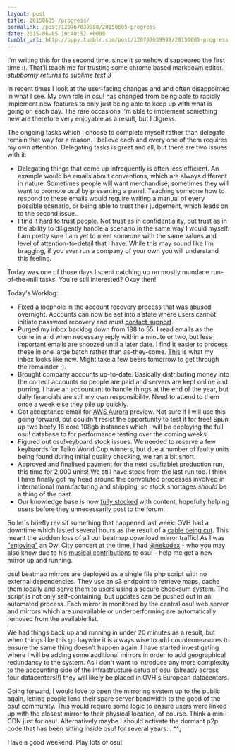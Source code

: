 ```yaml
---
layout: post
title: 20150605 /progress/
permalink: /post/120767039988/20150605-progress
date: 2015-06-05 10:40:52 +0000
tumblr_url: http://pppy.tumblr.com/post/120767039988/20150605-progress
---
```

I'm writing this for the second time, since it somehow disappeared the first time :(. That'll teach me for trusting some chrome based markdown editor. *stubbornly returns to sublime text 3*

In recent times I look at the user-facing changes and and often disappointed in what I see. My own role in osu! has changed from being able to rapidly implement new features to only just being able to keep up with what is going on each day. The rare occasions I'm able to implement something new are therefore very enjoyable as a result, but I digress.

The ongoing tasks which I choose to complete myself rather than delegate remain that way for a reason. I believe each and every one of them requires my own attention. Delegating tasks is great and all, but there are two issues with it:

- Delegating things that come up infrequently is often less efficient. An example would be emails about conventions, which are always different in nature. Sometimes people will want merchandise, sometimes they will want to promote osu! by presenting a panel. Teaching someone how to respond to these emails would require writing a manual of every possible scenario, or being able to trust their judgement, which leads on to the second issue..
- I find it hard to trust people. Not trust as in confidentiality, but trust as in the ability to diligently handle a scenario in the same way I would myself. I am pretty sure I am yet to meet someone with the same values and level of attention-to-detail that I have. While this may sound like I'm bragging, if you ever run a company of your own you will understand this feeling.

Today was one of those days I spent catching up on mostly mundane run-of-the-mill tasks. You're still interested? Okay then!

Today's Worklog:

- Fixed a loophole in the account recovery process that was abused overnight. Accounts can now be set into a state where users cannot initiate password recovery and must [contact support](http://puu.sh/id6rl/a0d6ead616.png).
- Purged my inbox backlog down from 188 to 55. I read emails as the come in and when necessary reply within a minute or two, but less important emails are snoozed until a later date. I find it easier to process these in one large batch rather than as-they-come. [This](http://puu.sh/idaGj/d05594598c.png) is what my inbox looks like now. Might take a few beers tomorrow to get through the remainder ;).
- Brought company accounts up-to-date. Basically distributing money into the correct accounts so people are paid and servers are kept online and purring. I have an accountant to handle things at the end of the year, but daily financials are still my own responsibility. Need to attend to them once a week else they pile up quickly.
- Got acceptance email for [AWS Aurora](http://aws.amazon.com/rds/aurora/) preview. Not sure if I will use this going forward, but couldn't resist the opportunity to test it for free! Spun up two beefy 16 core 108gb instances which I will be deploying the full osu! database to for performance testing over the coming weeks.
- Figured out osu!keyboard stock issues. We needed to reserve a few keybaords for Taiko World Cup winners, but due a number of faulty units being found during initial quality checking, we ran a bit short.
- Approved and finalised payment for the next osu!tablet production run, this time for 2,000 units! We still have stock from the last run too. I think I have finally got my head around the convoluted processes involved in international manufacturing and shipping, so stock shortages *should* be a thing of the past.
- Our knowledge base is now [fully stocked](http://puu.sh/iddy1/139b18a1db.mp4) with content, hopefully helping users before they unnecessarily post to the forum!

So let's briefly revisit something that happened last week: OVH had a downtime which lasted several hours as the result of a [cable being cut](http://status.ovh.com/?do=details&id=9603). This meant the sudden loss of all our beatmap download mirror traffic! As I was ["enjoying"](https://www.youtube.com/watch?v=2INPJdHuk2Q) an Owl City concert at the time, I had [@nekodex](http://twitter.com/nekodex) - who you may also know due to his [musical contributions](http://soundcloud.com/nekodex) to osu! - help me get a new mirror up and running.

osu! beatmap mirrors are deployed as a single file php script with no external dependencies. They use an s3 endpoint to retrieve maps, cache them locally and serve them to users using a secure checksum system. The script is not only self-containing, but updates can be pushed out in an automated process. Each mirror is monitored by the central osu! web server and mirrors which are unavailable or underperforming are automatically removed from the available list.

We had things back up and running in under 20 minutes as a result, but when things like this go haywire it is always wise to add countermeasures to ensure the same thing doesn't happen again. I have started investigating where I will be adding some additional mirrors in order to add geographical redundancy to the system. As I don't want to introduce any more complexity to the accounting side of the infrastructure setup of osu! (already across four datacenters!!) they will likely be placed in OVH's European datacenters.

Going forward, I would love to open the mirroring system up to the public again, letting people lend their spare server bandwidth to the good of the osu! community. This would require some logic to ensure users were linked up with the closest mirror to their physical location, of course. Think a mini-CDN just for osu!. Alternatively maybe I should activate the dormant p2p code that has been sitting inside osu! for several years... ^^;

Have a good weekend. Play lots of osu!.